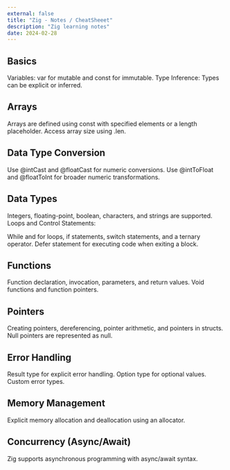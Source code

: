 ```yaml
---
external: false
title: "Zig - Notes / CheatSheeet"
description: "Zig learning notes"
date: 2024-02-28
---
```


## Basics
Variables: var for mutable and const for immutable.
Type Inference: Types can be explicit or inferred.

## Arrays
Arrays are defined using const with specified elements or a length placeholder.
Access array size using .len.

## Data Type Conversion
Use @intCast and @floatCast for numeric conversions.
Use @intToFloat and @floatToInt for broader numeric transformations.

## Data Types
Integers, floating-point, boolean, characters, and strings are supported.
Loops and Control Statements:

While and for loops, if statements, switch statements, and a ternary operator.
Defer statement for executing code when exiting a block.

## Functions
Function declaration, invocation, parameters, and return values.
Void functions and function pointers.

## Pointers
Creating pointers, dereferencing, pointer arithmetic, and pointers in structs.
Null pointers are represented as null.

## Error Handling
Result type for explicit error handling.
Option type for optional values.
Custom error types.

## Memory Management
Explicit memory allocation and deallocation using an allocator.

## Concurrency (Async/Await)
Zig supports asynchronous programming with async/await syntax.
